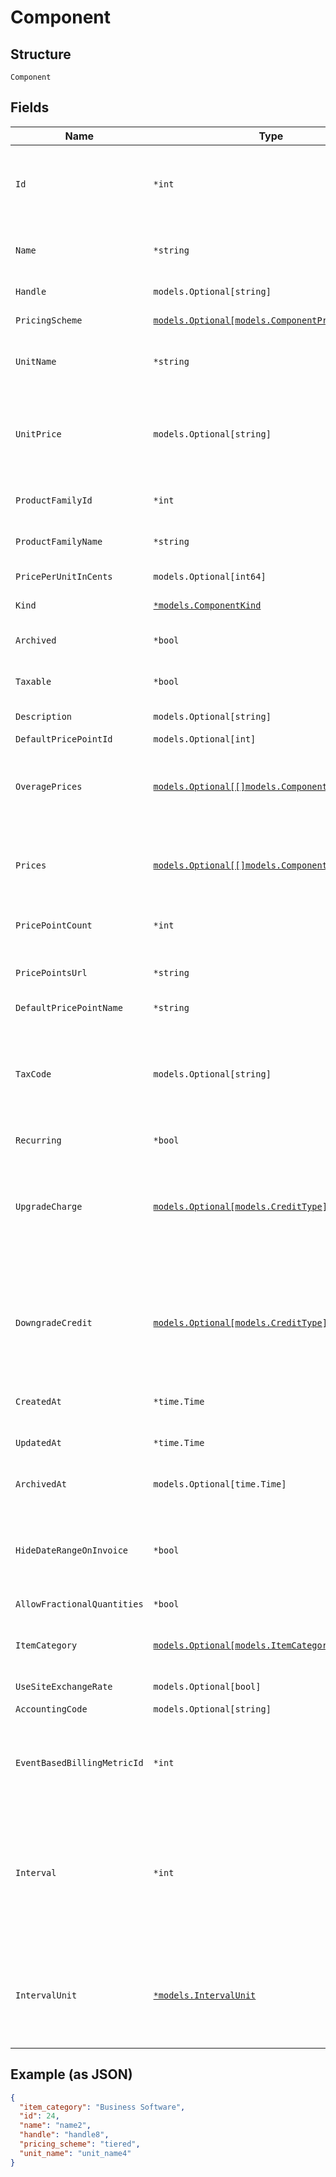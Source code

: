 
# Component

## Structure

`Component`

## Fields

| Name | Type | Tags | Description |
|  --- | --- | --- | --- |
| `Id` | `*int` | Optional | The unique ID assigned to the component by Chargify. This ID can be used to fetch the component from the API. |
| `Name` | `*string` | Optional | The name of the Component, suitable for display on statements. i.e. Text Messages. |
| `Handle` | `models.Optional[string]` | Optional | The component API handle |
| `PricingScheme` | [`models.Optional[models.ComponentPricingScheme]`](../../doc/models/containers/component-pricing-scheme.md) | Optional | This is a container for one-of cases. |
| `UnitName` | `*string` | Optional | The name of the unit that the component’s usage is measured in. i.e. message |
| `UnitPrice` | `models.Optional[string]` | Optional | The amount the customer will be charged per unit. This field is only populated for ‘per_unit’ pricing schemes, otherwise it may be null. |
| `ProductFamilyId` | `*int` | Optional | The id of the Product Family to which the Component belongs |
| `ProductFamilyName` | `*string` | Optional | The name of the Product Family to which the Component belongs |
| `PricePerUnitInCents` | `models.Optional[int64]` | Optional | deprecated - use unit_price instead |
| `Kind` | [`*models.ComponentKind`](../../doc/models/component-kind.md) | Optional | A handle for the component type |
| `Archived` | `*bool` | Optional | Boolean flag describing whether a component is archived or not. |
| `Taxable` | `*bool` | Optional | Boolean flag describing whether a component is taxable or not. |
| `Description` | `models.Optional[string]` | Optional | The description of the component. |
| `DefaultPricePointId` | `models.Optional[int]` | Optional | - |
| `OveragePrices` | [`models.Optional[[]models.ComponentPrice]`](../../doc/models/component-price.md) | Optional | An array of price brackets. If the component uses the ‘per_unit’ pricing scheme, this array will be empty. |
| `Prices` | [`models.Optional[[]models.ComponentPrice]`](../../doc/models/component-price.md) | Optional | An array of price brackets. If the component uses the ‘per_unit’ pricing scheme, this array will be empty. |
| `PricePointCount` | `*int` | Optional | Count for the number of price points associated with the component |
| `PricePointsUrl` | `*string` | Optional | URL that points to the location to read the existing price points via GET request |
| `DefaultPricePointName` | `*string` | Optional | - |
| `TaxCode` | `models.Optional[string]` | Optional | A string representing the tax code related to the component type. This is especially important when using the Avalara service to tax based on locale. This attribute has a max length of 10 characters. |
| `Recurring` | `*bool` | Optional | - |
| `UpgradeCharge` | [`models.Optional[models.CreditType]`](../../doc/models/credit-type.md) | Optional | The type of credit to be created when upgrading/downgrading. Defaults to the component and then site setting if one is not provided.<br>Available values: `full`, `prorated`, `none`. |
| `DowngradeCredit` | [`models.Optional[models.CreditType]`](../../doc/models/credit-type.md) | Optional | The type of credit to be created when upgrading/downgrading. Defaults to the component and then site setting if one is not provided.<br>Available values: `full`, `prorated`, `none`. |
| `CreatedAt` | `*time.Time` | Optional | Timestamp indicating when this component was created |
| `UpdatedAt` | `*time.Time` | Optional | Timestamp indicating when this component was updated |
| `ArchivedAt` | `models.Optional[time.Time]` | Optional | Timestamp indicating when this component was archived |
| `HideDateRangeOnInvoice` | `*bool` | Optional | (Only available on Relationship Invoicing sites) Boolean flag describing if the service date range should show for the component on generated invoices. |
| `AllowFractionalQuantities` | `*bool` | Optional | - |
| `ItemCategory` | [`models.Optional[models.ItemCategory]`](../../doc/models/item-category.md) | Optional | One of the following: Business Software, Consumer Software, Digital Services, Physical Goods, Other |
| `UseSiteExchangeRate` | `models.Optional[bool]` | Optional | - |
| `AccountingCode` | `models.Optional[string]` | Optional | E.g. Internal ID or SKU Number |
| `EventBasedBillingMetricId` | `*int` | Optional | (Only for Event Based Components) This is an ID of a metric attached to the component. This metric is used to bill upon collected events. |
| `Interval` | `*int` | Optional | The numerical interval. i.e. an interval of ‘30’ coupled with an interval_unit of day would mean this component's default price point would renew every 30 days. This property is only available for sites with Multifrequency enabled. |
| `IntervalUnit` | [`*models.IntervalUnit`](../../doc/models/interval-unit.md) | Optional | A string representing the interval unit for this component's default price point, either month or day. This property is only available for sites with Multifrequency enabled. |

## Example (as JSON)

```json
{
  "item_category": "Business Software",
  "id": 24,
  "name": "name2",
  "handle": "handle8",
  "pricing_scheme": "tiered",
  "unit_name": "unit_name4"
}
```

